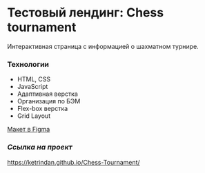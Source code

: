 # Тестовый лендинг: Chess tournament

Интерактивная страница с информацией о шахматном турнире.

### **Технологии**

- HTML, CSS
- JavaScript
- Адаптивная верстка
- Организация по БЭМ
- Flex-box верстка
- Grid Layout

[Макет в Figma](https://disk.yandex.ru/d/zciCwNgyeeAn7A)

### **_Ссылка на проект_**

https://ketrindan.github.io/Chess-Tournament/
